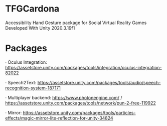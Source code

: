 # TFGCardona
Accessibility Hand Gesture package for Social Virtual Reality Games
Developed With Unity 2020.3.19f1

# Packages
· Oculus Integration: https://assetstore.unity.com/packages/tools/integration/oculus-integration-82022

· Speech2Text: https://assetstore.unity.com/packages/tools/audio/speech-recognition-system-187171

· Multiplayer backend: https://www.photonengine.com/ / https://assetstore.unity.com/packages/tools/network/pun-2-free-119922

· Mirror: https://assetstore.unity.com/packages/tools/particles-effects/magic-mirror-lite-reflection-for-unity-34824
